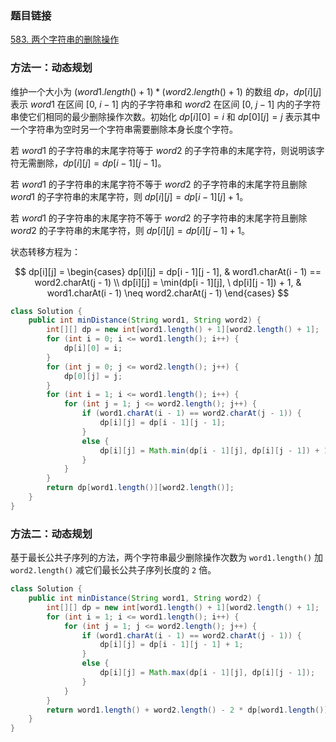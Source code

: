 ### 题目链接
[583. 两个字符串的删除操作](https://leetcode.cn/problems/delete-operation-for-two-strings)

### 方法一：动态规划
维护一个大小为 $(word1.length() + 1) * (word2.length() + 1)$ 的数组 $dp$，$dp[i][j]$ 表示 $word1$ 在区间 $[0, \ i - 1]$ 内的子字符串和 $word2$ 在区间 $[0, \ j - 1]$ 内的子字符串使它们相同的最少删除操作次数。初始化 $dp[i][0] = i$ 和 $dp[0][j] = j$ 表示其中一个字符串为空时另一个字符串需要删除本身长度个字符。

若 $word1$ 的子字符串的末尾字符等于 $word2$ 的子字符串的末尾字符，则说明该字符无需删除，$dp[i][j] = dp[i - 1][j - 1]$。

若 $word1$ 的子字符串的末尾字符不等于 $word2$ 的子字符串的末尾字符且删除 $word1$ 的子字符串的末尾字符，则 $dp[i][j] = dp[i - 1][j] + 1$。

若 $word1$ 的子字符串的末尾字符不等于 $word2$ 的子字符串的末尾字符且删除 $word2$ 的子字符串的末尾字符，则 $dp[i][j] = dp[i][j - 1] + 1$。

状态转移方程为：

$$
dp[i][j] =
\begin{cases}
dp[i][j] = dp[i - 1][j - 1], & word1.charAt(i - 1) == word2.charAt(j - 1) \\
dp[i][j] = \min(dp[i - 1][j], \ dp[i][j - 1]) + 1, & word1.charAt(i - 1) \neq word2.charAt(j - 1)
\end{cases}
$$

```Java
class Solution {
    public int minDistance(String word1, String word2) {
        int[][] dp = new int[word1.length() + 1][word2.length() + 1];
        for (int i = 0; i <= word1.length(); i++) {
            dp[i][0] = i;
        }
        for (int j = 0; j <= word2.length(); j++) {
            dp[0][j] = j;
        }
        for (int i = 1; i <= word1.length(); i++) {
            for (int j = 1; j <= word2.length(); j++) {
                if (word1.charAt(i - 1) == word2.charAt(j - 1)) {
                    dp[i][j] = dp[i - 1][j - 1];
                }
                else {
                    dp[i][j] = Math.min(dp[i - 1][j], dp[i][j - 1]) + 1;
                }
            }
        }
        return dp[word1.length()][word2.length()];
    }
}
```

### 方法二：动态规划
基于最长公共子序列的方法，两个字符串最少删除操作次数为 `word1.length()` 加 `word2.length()` 减它们最长公共子序列长度的 `2` 倍。

```Java
class Solution {
    public int minDistance(String word1, String word2) {
        int[][] dp = new int[word1.length() + 1][word2.length() + 1];
        for (int i = 1; i <= word1.length(); i++) {
            for (int j = 1; j <= word2.length(); j++) {
                if (word1.charAt(i - 1) == word2.charAt(j - 1)) {
                    dp[i][j] = dp[i - 1][j - 1] + 1;
                }
                else {
                    dp[i][j] = Math.max(dp[i - 1][j], dp[i][j - 1]);
                }
            }
        }
        return word1.length() + word2.length() - 2 * dp[word1.length()][word2.length()];
    }
}
```